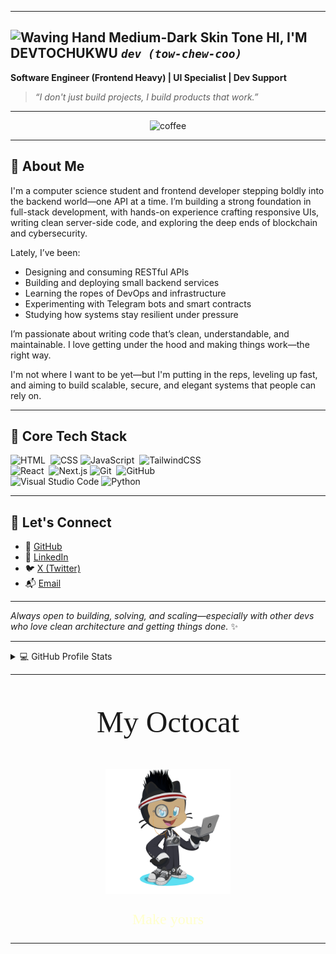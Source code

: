
---

## <img src="https://raw.githubusercontent.com/Tarikul-Islam-Anik/Animated-Fluent-Emojis/master/Emojis/Hand%20gestures/Waving%20Hand%20Medium-Dark%20Skin%20Tone.png" alt="Waving Hand Medium-Dark Skin Tone" width="25" /> HI, I'M DEVTOCHUKWU *`dev (tow-chew-coo)`*

**Software Engineer (Frontend Heavy) | UI Specialist | Dev Support**

> *“I don't just build projects, I build products that work.”*

---

<div align="center">
  <img src="https://user-images.githubusercontent.com/74038190/216120974-24a76b31-7f39-41f1-a38f-b3c1377cc612.png" width="100"
       alt="coffee" />
</div>

---

## 🚀 About Me

I'm a computer science student and frontend developer stepping boldly into the backend world—one API at a time. I’m building a strong foundation in full-stack development, with hands-on experience crafting responsive UIs, writing clean server-side code, and exploring the deep ends of blockchain and cybersecurity.

Lately, I’ve been:

* Designing and consuming RESTful APIs
* Building and deploying small backend services
* Learning the ropes of DevOps and infrastructure
* Experimenting with Telegram bots and smart contracts
* Studying how systems stay resilient under pressure

I’m passionate about writing code that’s clean, understandable, and maintainable. I love getting under the hood and making things work—the right way.

I'm not where I want to be yet—but I'm putting in the reps, leveling up fast, and aiming to build scalable, secure, and elegant systems that people can rely on.

---

## 🧠 Core Tech Stack

![HTML](https://img.shields.io/badge/-HTML-05122A?style=plastic&logo=HTML5)&nbsp;
![CSS](https://img.shields.io/badge/-CSS-05122A?style=plastic&logo=CSS3&logoColor=1572B6)
![JavaScript](https://img.shields.io/badge/-JavaScript-05122A?style=plastic&logo=javascript)&nbsp;
![TailwindCSS](https://img.shields.io/badge/-tailwindcss-05122a?style=plastic&logo=tailwind-css)\
![React](https://img.shields.io/badge/-React-05122A?style=plastic&logo=react)&nbsp;
![Next.js](https://img.shields.io/badge/Next.js-next?style=plastic&logo=next.js&color=black)
![Git](https://img.shields.io/badge/-Git-05122A?style=plastic&logo=git)&nbsp;
![GitHub](https://img.shields.io/badge/-GitHub-05122A?style=plastic&logo=github)&nbsp;\
![Visual Studio Code](https://img.shields.io/badge/-Visual%20Studio%20Code-05122A?style=plastic&logo=visual-studio-code&logoColor=007ACC)
![Python](https://img.shields.io/badge/-Python-05122A?style=plastic&logo=python)&nbsp;


---

## 📡 Let's Connect

* 🔗 [GitHub](https://github.com/SimpleX-T)
* 💼 [LinkedIn](https://www.linkedin.com/in/mark-ndubuisi-306b06298/)
* 🐦 [X (Twitter)](https://x.com/devtochukwu)
* 📬 [Email](mailto:ntmark2004@gmail.com)

---

*Always open to building, solving, and scaling—especially with other devs who love clean architecture and getting things done.* ✨

---

<details> 
  <summary>💻 GitHub Profile Stats</summary>
  <div>
  <samp>
    <h2 align="center"> Github stats </h2>
      <br/>
    <details open>
  <summary><h3>Languages</h3></summary>
            <p align="center">
            <img src="https://github-readme-stats.vercel.app/api/top-langs/?username=simplex-t&langs_count=6&theme=gruvbox&layout=compact&hide_border=true" alt="simplex-t :: overall top Langs"/>
      </p>
        <p align="center">
          <img width="300" src="https://github-profile-summary-cards.vercel.app/api/cards/repos-per-language?username=simplex-t&theme=gruvbox&layout=compact&hide_border=true"
          alt="simplex-t :: Top Langs by repo" />
          <img width="300" src="https://github-profile-summary-cards.vercel.app/api/cards/most-commit-language?username=simplex-t&theme=gruvbox&layout=compact&hide_border=true"
          alt="simplex-t :: Top Langs by commit" />
        </p>
</details>
    <details open>
  <summary><h3>statistics</h3></summary>
        <p align="center">
          <img width="300" src="https://github-readme-stats.vercel.app/api?username=simplex-t&show_icons=true&theme=gruvbox&hide_border=true" />
          <img width="300" src="https://github-readme-streak-stats.herokuapp.com/?user=simplex-t&theme=gruvbox&hide_border=true" />
       </p>
     <br>
     </samp>
  </div>    
 </details>

---

<div align="center">
<p style="font-size: 3rem; font-family: fira code">My Octocat</p>
<img src="octocat_simplex-t.png" height="200" alt="My Octocat">
<p align="center" style="font-size: 1.5rem; font-family: fira code"><a href="https://myoctocat.com/gallery/" style="color: #ffc; text-decoration: none;">Make yours</a>
</p>
</div>

---
